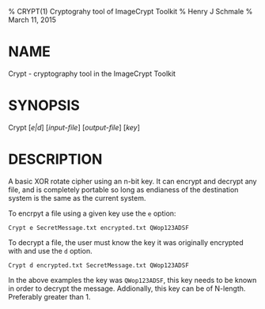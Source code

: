% CRYPT(1) Cryptograhy tool of ImageCrypt Toolkit
% Henry J Schmale
% March 11, 2015

# NAME

Crypt - cryptography tool in the ImageCrypt Toolkit

# SYNOPSIS

Crypt [*e|d*] [*input-file*] [*output-file*] [*key*]

# DESCRIPTION

A basic XOR rotate cipher using an n-bit key. It can encrypt and
decrypt any file, and is completely portable so long as endianess
of the destination system is the same as the current system.

To encrpyt a file using a given key use the `e` option:

    Crypt e SecretMessage.txt encrypted.txt QWop123ADSF

To decrypt a file, the user must know the key it was originally
encrypted with and use the `d` option.

    Crypt d encrypted.txt SecretMessage.txt QWop123ADSF

In the above examples the key was `QWop123ADSF`, this key needs
to be known in order to decrypt the message. Addionally, this key
can be of N-length. Preferably greater than 1.
